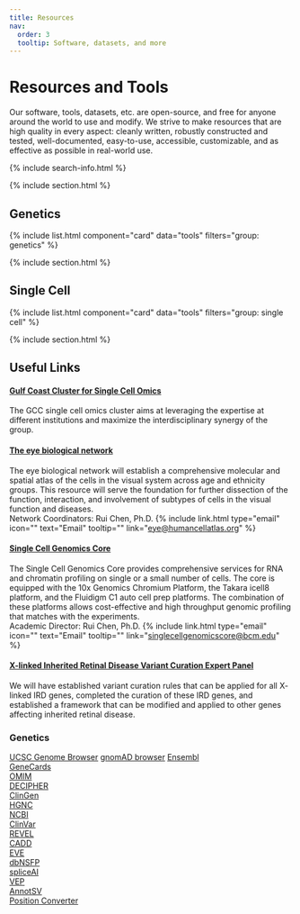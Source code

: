 ```yaml
---
title: Resources
nav:
  order: 3
  tooltip: Software, datasets, and more
---
```


# <i class="fas fa-tools"></i>Resources and Tools

Our software, tools, datasets, etc. are open-source, and free for anyone around the world to use and modify. We strive to make resources that are high quality in every aspect: cleanly written, robustly constructed and tested, well-documented, easy-to-use, accessible, customizable, and as effective as possible in real-world use.

{% include search-info.html %}

{% include section.html %}

## Genetics

{% include list.html component="card" data="tools" filters="group: genetics" %}

{% include section.html %}

## Single Cell

{% include list.html component="card" data="tools" filters="group: single cell" %}

{% include section.html %}

## Useful Links


#### [Gulf Coast Cluster for Single Cell Omics](https://www.gulfcoastconsortia.org/home/research/single-cell-omics/)
The GCC single cell omics cluster aims at leveraging the expertise at different institutions and maximize the interdisciplinary synergy of the group.
#### [The eye biological network](https://www.humancellatlas.org/biological-networks/)
The eye biological network will establish a comprehensive molecular and spatial atlas of the cells in the visual system across age and ethnicity groups. This resource will serve the foundation for further dissection of the function, interaction, and involvement of subtypes of cells in the visual function and diseases.
<br>Network Coordinators: Rui Chen, Ph.D. {% include link.html type="email" icon="" text="Email" tooltip="" link="eye@humancellatlas.org" %}
#### [Single Cell Genomics Core](https://www.bcm.edu/research/atc-core-labs/single-cell-genomics-core)
The Single Cell Genomics Core provides comprehensive services for RNA and chromatin profiling on single or a small number of cells.
The core is equipped with the 10x Genomics Chromium Platform, the Takara icell8 platform, and the Fluidigm C1 auto cell prep platforms. The combination of these platforms allows cost-effective and high throughput genomic profiling that matches with the experiments.
<br>Academic Director: Rui Chen, Ph.D. {% include link.html type="email" icon="" text="Email" tooltip="" link="singlecellgenomicscore@bcm.edu" %}
#### [X-linked Inherited Retinal Disease Variant Curation Expert Panel](https://clinicalgenome.org/affiliation/50086/)
We will have established variant curation rules that can be applied for all X- linked IRD genes, completed the curation of these IRD genes, and established a framework that can be modified and applied to other genes affecting inherited retinal disease.

### Genetics
[UCSC Genome Browser](https://genome.ucsc.edu)  [gnomAD browser](https://gnomad.broadinstitute.org/)  [Ensembl](http://useast.ensembl.org/index.html)  
[GeneCards](https://www.genecards.org/)  
[OMIM](https://omim.org/)  
[DECIPHER](https://www.deciphergenomics.org/browser)  
[ClinGen](https://search.clinicalgenome.org/kb/genes/curations?page=1&size=25&search=)  
[HGNC](https://www.genenames.org/tools/search/#!/?query=&rows=20&start=0&filter=document_type:gene)  
[NCBI](https://www.ncbi.nlm.nih.gov/)  
[ClinVar](https://www.ncbi.nlm.nih.gov/clinvar/)<br>
[REVEL](https://sites.google.com/site/revelgenomics/about)  
[CADD](https://cadd.gs.washington.edu/)  
[EVE](https://evemodel.org/)  
[dbNSFP](http://database.liulab.science/dbNSFP)  
[spliceAI](https://spliceailookup.broadinstitute.org/)  
[VEP](https://useast.ensembl.org/Tools/VEP)  
[AnnotSV](https://lbgi.fr/AnnotSV/runjob)  
[Position Converter](https://mutalyzer.nl/position-converter)
